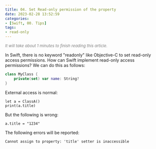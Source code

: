 ```yaml
---
title: 04. Set Read-only permission of the property
date: 2023-02-28 13:52:59
categories: 
- [Swift, 00. Tips]
tags:
- read-only
---
```

  
<font color=gray size=2>*It will take about 1 minutes to finish reading this article.*</font>

  
In Swift, there is no keyword "readonly" like Objective-C to set read-only access permissions. How can Swift implement read-only access permissions? We can do this as follows:

```Swift 
class MyClass {
    private(set) var name: String?
} 
```
External access is normal:
```
let a = ClassA()
print(a.title)
```
But the following is wrong:
```
a.title = "1234"
```
The following errors will be reported:
```
Cannot assign to property: 'title' setter is inaccessible
```













